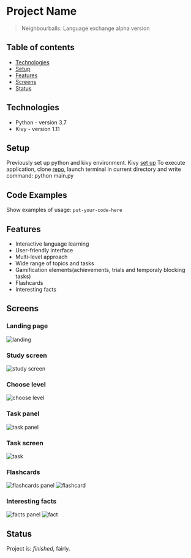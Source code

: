 # Project Name
> Neighbourballs: Language exchange alpha version

## Table of contents
* [Technologies](#technologies)
* [Setup](#setup)
* [Features](#features)
* [Screens](#screens)
* [Status](#status)

## Technologies
* Python - version 3.7
* Kivy - version 1.11

## Setup
Previously set up python and kivy environment.
Kivy [set up](https://kivy.org/doc/stable-1.11.0/installation/installation-windows.html)
To execute application, clone [repo](https://github.com/Anastasiya999/NeighbourBalls_app.git), launch terminal in current directory and write command:
python main.py

## Code Examples
Show examples of usage:
`put-your-code-here`

## Features

* Interactive language learning 
* User-friendly interface
* Multi-level approach
* Wide range of topics and tasks
* Gamification elements(achievements, trials and temporaly blocking tasks)
* Flashcards
* Interesting facts

## Screens

### Landing page
![landing](screenshots/landing.png)

### Study screen
![study screen](screenshots/study_screen.png)

### Choose level
![choose level](screenshots/choose_level.png)

### Task panel
![task panel](screenshots/task_panel.png)

### Task screen
![task](screenshots/task.png)

### Flashcards
![flashcards panel](screenshots/flashcards_panel.png)
![flashcard](screenshots/card.png)

### Interesting facts
![facts panel](screenshots/facts_panel.png)
![fact](screenshots/fact.png)


## Status
Project is:  _finished_, fairly.

